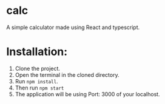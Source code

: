 # calc

A simple calculator made using React and typescript.

# Installation:

1. Clone the project.
2. Open the terminal in the cloned directory.
3. Run `npm install`.
4. Then run `npm start`
5. The application will be using Port: 3000 of your localhost.